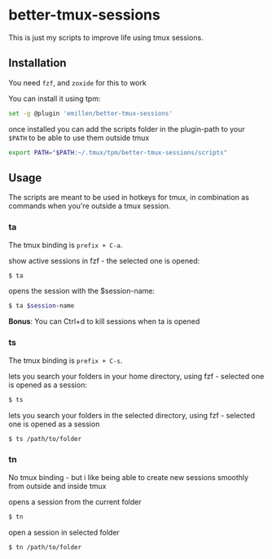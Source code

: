 # better-tmux-sessions

This is just my scripts to improve life using tmux sessions.

## Installation

You need `fzf`, and `zoxide` for this to work

You can install it using tpm:

```sh
set -g @plugin 'emillen/better-tmux-sessions'
```

once installed you can add the scripts folder in the plugin-path to your `$PATH` to be able to use them outside tmux

```sh
export PATH="$PATH:~/.tmux/tpm/better-tmux-sessions/scripts"
```

## Usage

The scripts are meant to be used in hotkeys for tmux, in combination as commands when you're outside a tmux session.

### ta

The tmux binding is `prefix + C-a`.

show active sessions in fzf - the selected one is opened:

```sh
$ ta
```

opens the session with the $session-name:

```sh
$ ta $session-name
```

**Bonus**: You can Ctrl+d to kill sessions when ta is opened

### ts

The tmux binding is `prefix + C-s`.

lets you search your folders in your home directory, using fzf - selected one is opened as a session:

```sh
$ ts
```

lets you search your folders in the selected directory, using fzf - selected one is opened as a session

```sh
$ ts /path/to/folder
```

### tn

No tmux binding - but i like being able to create new sessions smoothly from outside and inside tmux

opens a session from the current folder

```sh
$ tn
```

open a session in selected folder

```sh
$ tn /path/to/folder
```
